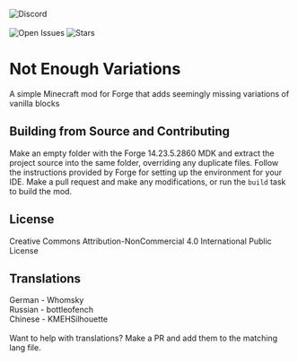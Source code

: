 ![Discord](https://discordapp.com/api/guilds/959153592869224579/widget.png?style=banner2)\
\
![Open Issues](https://img.shields.io/github/issues/Elephant1214/NotEnoughVariations?style=for-the-badge)
![Stars](https://img.shields.io/github/stars/Elephant1214/NotEnoughVariations?style=for-the-badge)

# Not Enough Variations
A simple Minecraft mod for Forge that adds seemingly missing variations of vanilla blocks

## Building from Source and Contributing
Make an empty folder with the Forge 14.23.5.2860 MDK and extract the project source into the same folder, overriding any duplicate files. Follow the instructions provided by Forge for setting up the environment for your IDE. Make a pull request and make any modifications, or run the `build` task to build the mod.

## License
Creative Commons Attribution-NonCommercial 4.0 International Public License

## Translations
German - Whomsky\
Russian - bottleofench\
Chinese - KMEHSilhouette\
\
Want to help with translations? Make a PR and add them to the matching lang file.
